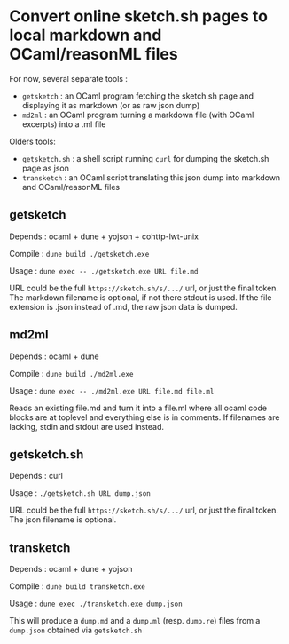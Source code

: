 Convert online sketch.sh pages to local markdown and OCaml/reasonML files
=========================================================================

For now, several separate tools :

 - `getsketch` : an OCaml program fetching the sketch.sh page and displaying it as markdown (or as raw json dump)
 - `md2ml` : an OCaml program turning a markdown file (with OCaml excerpts) into a .ml file

Olders tools:

 - `getsketch.sh` : a shell script running `curl` for dumping the sketch.sh page as json
 - `transketch` : an OCaml script translating this json dump into markdown and OCaml/reasonML files

## getsketch

Depends : ocaml + dune + yojson + cohttp-lwt-unix

Compile : `dune build ./getsketch.exe`

Usage : `dune exec -- ./getsketch.exe URL file.md`

URL could be the full `https://sketch.sh/s/.../` url, or just the final token.
The markdown filename is optional, if not there stdout is used.
If the file extension is .json instead of .md, the raw json data is dumped.

## md2ml

Depends : ocaml + dune

Compile : `dune build ./md2ml.exe`

Usage : `dune exec -- ./md2ml.exe URL file.md file.ml`

Reads an existing file.md and turn it into a file.ml where all ocaml code
blocks are at toplevel and everything else is in comments.
If filenames are lacking, stdin and stdout are used instead.

## getsketch.sh

Depends : curl

Usage : `./getsketch.sh URL dump.json`

URL could be the full `https://sketch.sh/s/.../` url, or just the final token.
The json filename is optional.

## transketch

Depends : ocaml + dune + yojson

Compile : `dune build transketch.exe`

Usage : `dune exec ./transketch.exe dump.json`

This will produce a `dump.md` and a `dump.ml` (resp. `dump.re`) files
from a `dump.json` obtained via `getsketch.sh`

